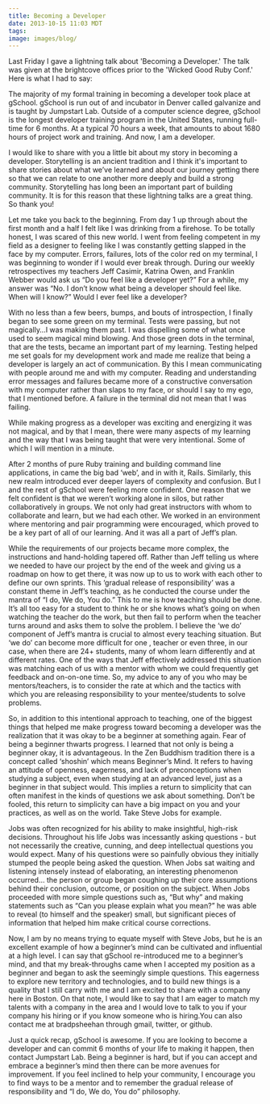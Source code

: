 ```yaml
---
title: Becoming a Developer
date: 2013-10-15 11:03 MDT
tags:
image: images/blog/
---
```


Last Friday I gave a lightning talk about 'Becoming a Developer.' The talk was given at the brightcove offices prior to the 'Wicked Good Ruby Conf.'  Here is what I had to say:

The majority of my formal training in becoming a developer took place at gSchool.  gSchool is run out of and incubator in Denver called galvanize and is taught by Jumpstart Lab.  Outside of a computer science degree, gSchool is the longest developer training program in the United States, running full-time for 6 months.  At a typical 70 hours a week, that amounts to about 1680 hours of project work and training.  And now, I am a developer.

I would like to share with you a little bit about my story in becoming a developer.  Storytelling is an ancient tradition and I think it's important to share stories about what we’ve learned and about our journey getting there so that we can relate to one another more deeply and build a strong community.  Storytelling has long been an important part of building community.  It is for this reason that these lightning talks are a great thing.  So thank you!

Let me take you back to the beginning.  From day 1 up through about the first month and a half I felt like I was drinking from a firehose.  To be totally honest, I was scared of this new world.  I went from feeling competent in my field as a designer to feeling like I was constantly getting slapped in the face by my computer.  Errors, failures, lots of the color red on my terminal, I was beginning to wonder if I would ever break through.  During our weekly retrospectives my teachers Jeff Casimir, Katrina Owen, and Franklin Webber would ask us “Do you feel like a developer yet?”  For a while, my answer was “No.  I don’t know what being a developer should feel like.  When will I know?”   Would I ever feel like a developer?

With no less than a few beers, bumps, and bouts of introspection, I finally began to see some green on my terminal.  Tests were passing, but not magically…I was making them past.  I was dispelling some of what once used to seem magical mind blowing.  And those green dots in the terminal, that are the tests, became an important part of my learning. Testing helped me set goals for my development work and made me realize that being a developer is largely an act of communication.  By this I mean communicating with people around me and with my computer.  Reading and understanding error messages and failures became more of a constructive conversation with my computer rather than slaps to my face, or should I say to my ego, that I mentioned before.  A failure in the terminal did not mean that I was failing.

While making progress as a developer was exciting and energizing it was not magical, and by that I mean, there were many aspects of my learning and the way that I was being taught that were very intentional.  Some of which I will mention in a minute.

After 2 months of pure Ruby training and building command line applications, in came the big bad ‘web’, and in with it, Rails.  Similarly, this new realm introduced ever deeper layers of complexity and confusion.  But I and the rest of gSchool were feeling more confident.  One reason that we felt confident is that we weren’t working alone in silos, but rather collaboratively in groups. We not only had great instructors with whom to collaborate and learn, but we had each other.  We worked in an environment where mentoring and pair programming were encouraged, which proved to be a key part of all of our learning.  And it was all a part of Jeff’s plan.

While the requirements of our projects became more complex, the instructions and hand-holding tapered off.  Rather than Jeff telling us where we needed to have our project by the end of the week and giving us a roadmap on how to get there, it was now up to us to work with each other to define our own sprints.  This ‘gradual release of responsibility’ was a constant theme in Jeff’s teaching, as he conducted the course under the mantra of “I do, We do, You do.”  This to me is how teaching should be done.  It’s all too easy for a student to think he or she knows what’s going on when watching the teacher do the work, but then fail to perform when the teacher turns around and asks them to solve the problem.  I believe the ‘we do’ component of Jeff’s mantra is crucial to almost every teaching situation.  But ‘we do’ can become more difficult for one , teacher or even three, in our case, when there are 24+ students, many of whom learn differently and at different rates.  One of the ways that Jeff effectively addressed this situation was matching each of us with a mentor with whom we could frequently get feedback and on-on-one time.  So, my advice to any of you who may be mentors/teachers, is to consider the rate at which and the tactics with which you are releasing responsibility to your mentee/students to solve problems.

So, in addition to this intentional approach to teaching, one of the biggest things that helped me make progress toward becoming a developer was the realization that it was okay to be a beginner at something again.  Fear of being a beginner thwarts progress.  I learned that not only is being a beginner okay, it is advantageous.  In the Zen Buddhism tradition there is a concept called ‘shoshin’ which means Beginner’s Mind.  It refers to having an attitude of openness, eagerness, and lack of preconceptions when studying a subject, even when studying at an advanced level, just as a beginner in that subject would.  This implies a return to simplicity that can often manifest in the kinds of questions we ask about something.  Don’t be fooled, this return to simplicity can have a big impact on you and your practices, as well as on the world.  Take Steve Jobs for example.

Jobs was often recognized for his ability to make insightful, high-risk decisions. Throughout his life Jobs was incessantly asking questions - but not necessarily the creative, cunning, and deep intellectual questions you would expect.
Many of his questions were so painfully obvious they initially stumped the people being asked the question.  When Jobs sat waiting and listening intensely instead of elaborating, an interesting phenomenon occurred… the person or group began coughing up their core assumptions behind their conclusion, outcome, or position on the subject. When Jobs proceeded with more simple questions such as, “But why” and making statements such as “Can you please explain what you mean?” he was able to reveal (to himself and the speaker) small, but significant pieces of information that helped him make critical course corrections.

Now, I am by no means trying to equate myself with Steve Jobs, but he is an excellent example of how a beginner’s mind can be cultivated and influential at a high level.  I can say that gSchool re-introduced me to a beginner’s mind, and that my break-throughs came when I accepted my position as a beginner and began to ask the seemingly simple questions.  This eagerness to explore new territory and technologies, and to build new things is a quality that I still carry with me and I am excited to share with a company here in Boston.  On that note, I would like to say that I am eager to match my talents with a company in the area and I would love to talk to you if your company his hiring or if you know someone who is hiring.You can also contact me at bradpsheehan through gmail, twitter, or github.

Just a quick recap,  gSchool is awesome.  If you are looking to become a developer and can commit 6 months of your life to making it happen, then contact Jumpstart Lab.  Being a beginner is hard, but if you can accept and embrace a beginner’s mind then there can be more avenues for improvement.  If you feel inclined to help your community, I encourage you to find ways to be a mentor and to remember the gradual release of responsibility and “I do, We do, You do” philosophy.

